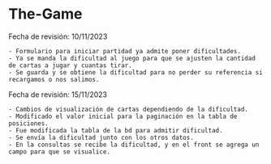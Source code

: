 # The-Game
Fecha de revisión: 10/11/2023

    - Formulario para iniciar partidad ya admite poner dificultades.
    - Ya se manda la dificultad al juego para que se ajusten la cantidad de cartas a jugar y cuantas tirar.
    - Se guarda y se obtiene la dificultad para no perder su referencia si recargamos o nos salimos.

Fecha de revisión: 15/11/2023

    - Cambios de visualización de cartas dependiendo de la dificultad.
    - Modificado el valor inicial para la paginación en la tabla de posiciones.
    - Fue modificada la tabla de la bd para admitir dificultad.
    - Se envía la dificultad junto con los otros datos.
    - En la consultas se recibe la dificultad, y en el front se agrega un campo para que se visualice.